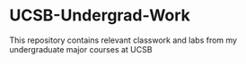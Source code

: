 # UCSB-Undergrad-Work
This repository contains relevant classwork and labs from my undergraduate major courses at UCSB

